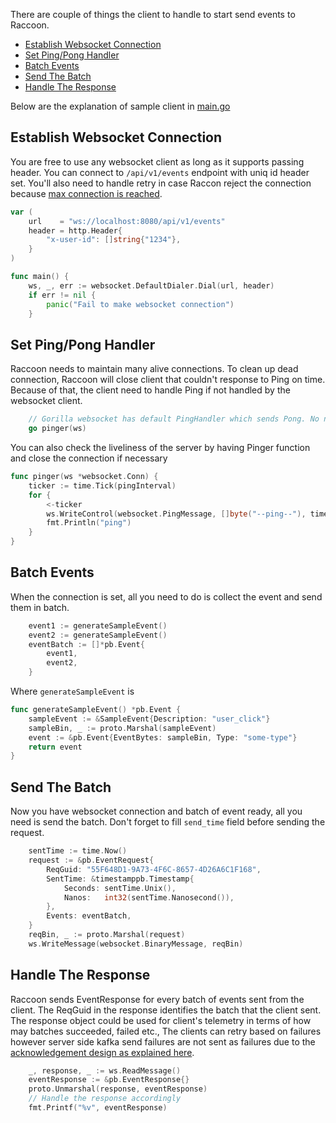 There are couple of things the client to handle to start send events to Raccoon.

- [Establish Websocket Connection](#establish-websocket-connection)
- [Set Ping/Pong Handler](#set-pingpong-handler)
- [Batch Events](#batch-events)
- [Send The Batch](#send-the-batch)
- [Handle The Response](#handle-the-response)

Below are the explanation of sample client in [main.go](https://github.com/odpf/raccoon/tree/main/docs/example/main.go)

## Establish Websocket Connection
You are free to use any websocket client as long as it supports passing header. You can connect to `/api/v1/events` endpoint with uniq id header set. You'll also need to handle retry in case Raccon reject the connection because [max connection is reached]().
```go
var (
	url    = "ws://localhost:8080/api/v1/events"
	header = http.Header{
		"x-user-id": []string{"1234"},
	}
)

func main() {
	ws, _, err := websocket.DefaultDialer.Dial(url, header)
	if err != nil {
		panic("Fail to make websocket connection")
	}
```

## Set Ping/Pong Handler
Raccoon needs to maintain many alive connections. To clean up dead connection, Raccoon will close client that couldn't response to Ping on time. Because of that, the client need to handle Ping if not handled by the websocket client.
```go
	// Gorilla websocket has default PingHandler which sends Pong. No need to explicitly heandle it.
	go pinger(ws)
```
You can also check the liveliness of the server by having Pinger function and close the connection if necessary
```go
func pinger(ws *websocket.Conn) {
	ticker := time.Tick(pingInterval)
	for {
		<-ticker
		ws.WriteControl(websocket.PingMessage, []byte("--ping--"), time.Now().Add(pingInterval))
		fmt.Println("ping")
	}
}
```

## Batch Events
When the connection is set, all you need to do is collect the event and send them in batch.
```go
	event1 := generateSampleEvent()
	event2 := generateSampleEvent()
	eventBatch := []*pb.Event{
		event1,
		event2,
	}
```
Where `generateSampleEvent` is
```go
func generateSampleEvent() *pb.Event {
	sampleEvent := &SampleEvent{Description: "user_click"}
	sampleBin, _ := proto.Marshal(sampleEvent)
	event := &pb.Event{EventBytes: sampleBin, Type: "some-type"}
	return event
}
```

## Send The Batch
Now you have websocket connection and batch of event ready, all you need is send the batch. Don't forget to fill `send_time` field before sending the request.
```go
	sentTime := time.Now()
	request := &pb.EventRequest{
		ReqGuid: "55F648D1-9A73-4F6C-8657-4D26A6C1F168",
		SentTime: &timestamppb.Timestamp{
			Seconds: sentTime.Unix(),
			Nanos:   int32(sentTime.Nanosecond()),
		},
		Events: eventBatch,
	}
	reqBin, _ := proto.Marshal(request)
	ws.WriteMessage(websocket.BinaryMessage, reqBin)
```

## Handle The Response
Raccoon sends EventResponse for every batch of events sent from the client. The ReqGuid in the response identifies the batch that the client sent. The response object could be used for client's telemetry in terms of how may batches succeeded, failed etc., The clients can retry based on failures however server side kafka send failures are not sent as failures due to the [acknowledgement design as explained here](https://github.com/odpf/raccoon/blob/main/docs/concepts/architecture.md#acknowledging-events).
```go
	_, response, _ := ws.ReadMessage()
	eventResponse := &pb.EventResponse{}
	proto.Unmarshal(response, eventResponse)
	// Handle the response accordingly
	fmt.Printf("%v", eventResponse)
```
